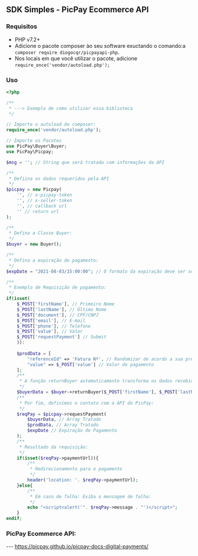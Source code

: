 ## SDK Simples - PicPay Ecommerce API

### Requisitos

- PHP v7.2+
- Adicione o pacote composer ào seu software exuctando o comando:a `composer require diogocqr/picpayapi-php`.
- Nos locais em que você utilizar o pacote, adicione `require_once('vendor/autoload.php');`

### Uso

```php
<?php

/**
 * ---> Exemplo de como utilizar essa biblioteca
 */

// Importe o autoload do composer:
require_once('vendor/autoload.php');

// Importe os Pacotes
use PicPay\Buyer\Buyer;
use PicPay\Picpay;

$msg = ''; // String que será tratada com informações da API

/**
 * Defiina os dados requeridos pela API
 */
$picpay = new Picpay(
    '', // x-picpay-token
    '', // x-seller-token
    '', // callback url
    '' // return url
);

/**
 * Defina a Classe Buyer:
 */
$buyer = new Buyer();

/**
 * Defina a expiração do pagamento:
 */
$expDate = "2021-08-03/15:00:00"; // O formato da expiração deve ser sempre Y-m-d/H:i:s

/**
 * Exemplo de Requisição de pagamento:
 */
if(isset(
    $_POST['firstName'], // Primeiro Nome
    $_POST['lastName'], // Último Nome
    $_POST['document'], // CPF/CNPJ
    $_POST['email'], // E-mail
    $_POST['phone'], // Telefone
    $_POST['value'], // Valor
    $_POST['requestPayment'] // Submit
    )):
    
    $prodData = [
        "referenceId" => 'Fatura Nº', // Randomizar de acordo a sua preferência
        "value" => $_POST['value'] // Valor do pagamento
    ];
    /**
     * A função returnBuyer automaticamente transforma os dados recebidos em Array
     */
    $buyerData = $buyer->returnBuyer($_POST['firstName'], $_POST['lastName'], $_POST['document'], $_POST['email'], $_POST['phone']);
    /**
     * Por fim, definimos o contato com a API do PicPay:
     */
    $reqPay = $picpay->requestPayment(
        $buyerData, // Array Tratado
        $prodData, // Array Tratado
        $expDate // Expiração de Pagamento
    );
    /**
     * Resultado da requisição:
     */
    if(isset($reqPay->paymentUrl)){
        /**
         * Redirecionamento para o pagamento
         */
        header('location: '. $reqPay->paymentUrl);
    }else{
        /**
         * Em caso de falha: Exiba a mensagem de falha:
         */
        echo "<script<alert('". $reqPay->message . "')</script>";
    }
endif;
```
### PicPay Ecommerce API:
--- https://picpay.github.io/picpay-docs-digital-payments/